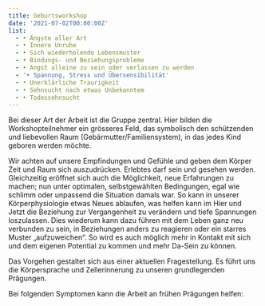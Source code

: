 ```yaml
---
title: Geburtsworkshop
date: '2021-07-02T00:00:00Z'
list:
  - • Ängste aller Art
  - • Innere Unruhe
  - • Sich wiederholende Lebensmuster
  - • Bindungs- und Beziehungsprobleme
  - • Angst alleine zu sein oder verlassen zu werden
  - '• Spannung, Stress und Übersensibilität'
  - • Unerklärliche Traurigkeit
  - • Sehnsucht nach etwas Unbekanntem
  - • Todessehnsucht
---
```

Bei dieser Art der Arbeit ist die Gruppe zentral. Hier bilden die Workshopteilnehmer ein grösseres Feld, das symbolisch den schützenden und liebevollen Raum (Gebärmutter/Familiensystem), in das jedes Kind geboren werden möchte.

Wir achten auf unsere Empfindungen und Gefühle und geben dem Körper Zeit und Raum sich auszudrücken. Erlebtes darf sein und gesehen werden. Gleichzeitig eröffnet sich auch die Möglichkeit, neue Erfahrungen zu machen; nun unter optimalen, selbstgewählten Bedingungen, egal wie schlimm oder unpassend die Situation damals war. So kann in unserer Körperphysiologie etwas Neues ablaufen, was helfen kann im Hier und Jetzt die Beziehung zur Vergangenheit zu verändern und tiefe Spannungen loszulassen. Dies wiederum kann dazu führen mit dem Leben ganz neu verbunden zu sein, in Beziehungen anders zu reagieren oder ein starres Muster „aufzuweichen“. So wird es auch möglich mehr in Kontakt mit sich und dem eigenen Potential zu kommen und mehr Da-Sein zu können.

Das Vorgehen gestaltet sich aus einer aktuellen Fragestellung. Es führt uns die Körpersprache und Zellerinnerung zu unseren grundlegenden Prägungen.

Bei folgenden Symptomen kann die Arbeit an frühen Prägungen helfen: